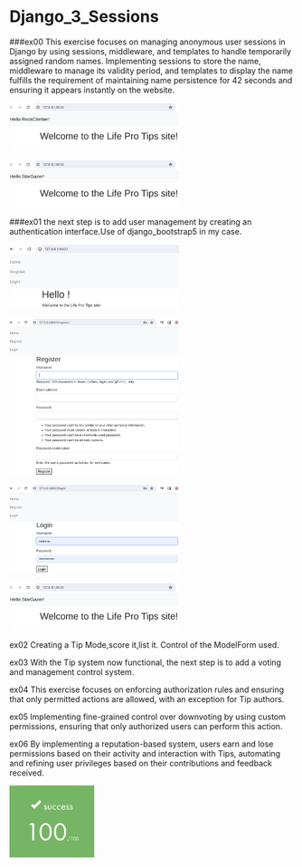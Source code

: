 # Django_3_Sessions

###ex00 This exercise focuses on managing anonymous user sessions in Django by using sessions, middleware, and templates to handle temporarily assigned random names. Implementing sessions to store the name, middleware to manage its validity period, and templates to display the name fulfills the requirement of maintaining name persistence for 42 seconds and ensuring it appears instantly on the website.
<p align="left">
  <img src="https://github.com/beatriangu/Django_3_Sessions/blob/main/Screenshot%20from%202024-10-10%2014-03-05.png" alt="100.png" width="300"/>
</p
  "After 42 seconds without refreshing the page..."
  <p align="left">
  <img src="https://github.com/beatriangu/Django_3_Sessions/blob/main/Screenshot%20from%202024-10-10%2014-03-48.png" alt="100.png" width="300"/>
</p>

###ex01 the next step is to add user management by creating an authentication interface.Use of django_bootstrap5 in my case.<p align="left">
  <img src="https://github.com/beatriangu/Django_3_Sessions/blob/main/Screenshot%20from%202024-10-10%2014-44-46.png" alt="100.png" width="300"/>
</p><p align="left">
  <img src="https://github.com/beatriangu/Django_3_Sessions/blob/main/Screenshot%20from%202024-10-10%2014-45-10.png".png" alt="100.png" width="300"/>
</p></p><p align="left">
  <img src="https://github.com/beatriangu/Django_3_Sessions/blob/main/Screenshot%20from%202024-10-10%2014-45-24.png" alt="100.png" width="300"/>
</p><p align="left">
  <img src="https://github.com/beatriangu/Django_3_Sessions/blob/main/Screenshot%20from%202024-10-10%2014-03-48.png" alt="100.png" width="300"/>

ex02 Creating a Tip Mode,score it,list it. Control of the  ModelForm used.

ex03 With the Tip system now functional, the next step is to add a voting and management control system.

ex04 This exercise focuses on enforcing authorization rules and ensuring that only permitted actions are allowed, with an exception for Tip authors.

ex05  Implementing fine-grained control over downvoting by using custom permissions, ensuring that only authorized users can perform this action.

ex06 By implementing a reputation-based system, users earn and lose permissions based on their activity and interaction with Tips, automating and refining user privileges based on their contributions and feedback received.


<p align="left">
  <img src="https://github.com/beatriangu/Libft/blob/main/100.png?raw=true" alt="100.png" width="150"/>
</p>











